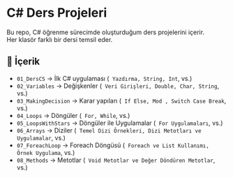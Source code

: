 # C# Ders Projeleri

Bu repo, C# öğrenme sürecimde oluşturduğum ders projelerini içerir.  
Her klasör farklı bir dersi temsil eder.

## 🧩 İçerik
- `01_DersCS` → İlk C# uygulaması  (` Yazdırma, String, Int`, vs.)
- `02_Variables` → Değişkenler (` Veri Girişleri, Double, Char, String`, vs.)
- `03_MakingDecision` → Karar yapıları (` If Else, Mod , Switch Case Break`, vs.)
- `04_Loops` → Döngüler (` For, While`, vs.)
- `05_LoopsWithStars` → Döngüler ile Uygulamalar (` For Uygulamaları`, vs.)
- `06_Arrays` → Diziler (` Temel Dizi Örnekleri, Dizi Metotları ve Uygulamalar`, vs.)
- `07_ForeachLoop` → Foreach Döngüsü (` Foreach ve List Kullanımı, Örnek Uygulama`, vs.)
- `08_Methods` → Metotlar (` Void Metotlar ve Değer Döndüren Metotlar`, vs.)
